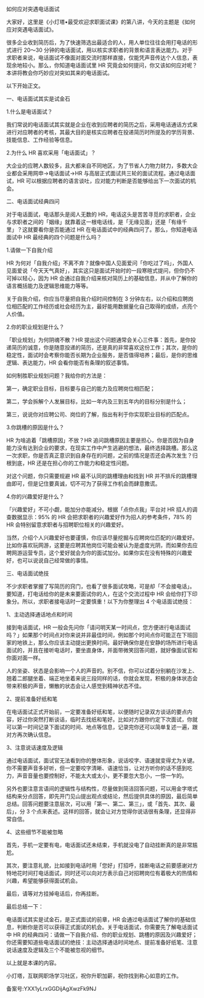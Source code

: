 如何应对突遇电话面试

大家好，这里是《小灯塔•最受欢迎求职面试课》的第八讲，今天的主题是《如何应对突遇电话面试》。

很多企业收到简历后，为了快速筛选出最适合的人，用人单位往往会用打电话的形式进行 20～30 分钟的电话面试，用以核实求职者的背景和语言表达能力。对于求职者来说，电话面试不像面对面交流时那样直接，仅能凭声音传达个人信息，表现余地较小。那么，你知道电话面试里 HR 究竟会如何提问，你又该如何应对呢？本讲将教会你巧妙应对突如其来的电话面试。

以下开始正文。

一、电话面试其实是试金石

1.什么是电话面试？

我们常说的电话面试其实就是企业在收到应聘者的简历之后，采用电话通话方式来进行对应聘者的考核，其最大目的是核实应聘者在投递简历时所提及的学历背景、技能信息、工作经验等信息。

2.为什么 HR 喜欢采用「电话面试」？

大企业的应聘人数较多，且大都来自不同地区，为了节省人力物力财力，多数大企业都会采用网申→电话面试→HR 与高层正式面试共三轮的面试流程。通过电话面试，HR 可以根据应聘者的语言谈吐，应对能力判断是否能够给出下一次面试的机会。

二、电话面试经典四问

对于电话面试，电话那头是阅人无数的 HR，电话这头是苦苦寻觅的求职者，企业与求职者之间的「姻缘」就靠着这一根电话线，是「无缘见面」还是「有缘千里」？这就要看你是否能通过 HR 在电话面试中的经典四问了。那么，你知道电话面试中 HR 最经典的四个问题是什么吗？

1.请做一下自我介绍

HR 为何对「自我介绍」不离不弃？就像中国人见面爱问「你吃过了吗」，外国人见面爱说「今天天气真好」，其实这只是面试开始时的一段寒暄式提问，但你仍不可掉以轻心，因为 HR 会通过自我介绍来核对简历上的基础信息，并从中了解你的语言概括能力及逻辑思维能力等等。

关于自我介绍，你应当尽量把自我介绍时间控制在 3 分钟左右，以介绍和应聘岗位相匹配的工作经历或社会经历为主，最好能用数据量化自己取得的成绩，点亮个人价值。

2.你的职业规划是什么？

「职业规划」为何阴魂不散？HR 提出这个问题通常会关心三件事：首先，是你投递简历的诚意，你是随意投递的简历，还是真的非常喜欢这份工作；其次，是你的稳定性，面试时会考察你能否长期为企业服务，是否值得培养；最后，是你的思维逻辑、表达能力，HR 会看你能否有条理的叙述事情。

如何制胜职业规划问题？我给你的方法是：

第一，确定职业目标，目标要与自己的能力及应聘岗位相匹配；

第二，学会拆解个人发展目标，比如一年内及三到五年内的目标分别是什么；

第三，说说你对应聘公司、岗位的了解，指出有利于你实现职业目标的匹配点。

3.你跳槽的原因是什么？

HR 为啥追着「跳槽原因」不放？HR 追问跳槽原因主要是担心，你是否因为自身能力没有达到企业的要求，在现实工作中产生逃避的想法，最终选择跳槽。那么这一次求职，你是否真正意识到自身存在的问题，之前的情况是否还会再次发生？归根到底，HR 还是在担心你的工作能力和稳定性问题。

对这个问题，你只需要规避 HR 最不认同的跳槽理由和找到 HR 并不排斥的跳槽理由即可，但是记住要真诚，切不可为了获得工作机会而肆意撒谎。

4.你的兴趣爱好是什么？

「兴趣爱好」不可小觑，能加分亦能减分。根据「点你点我」平台对 HR 招人的调查数据显示：95\% 的 HR 会把求职者的兴趣爱好作为招人的参考条件，78\% 的 HR 会特别留意求职者与招聘职位相关的兴趣爱好。

当然，介绍个人兴趣爱好也要谨慎，你应该尽量挖掘与应聘岗位匹配的兴趣爱好。比如你喜欢玩网游，这要是应聘其他岗位可能会被认为是虚度光阴，而如果你去应聘网游运营专员，这个爱好就会为你的面试加分。如果你实在没有特殊的兴趣爱好，也可以说说自己经常做的事情。

三、电话面试绝技

不少求职者掌握了写简历的窍门，也看了很多面试攻略，可是却「不会接电话」。要知道，打电话给你的是未来要面试你的人，在这个交流过程中 HR 会给你打下印象分。所以，求职者接电话时一定要慎重！以下为你整理出 4 个电话面试绝技：

1、主动选择通话地点和时间

接到电话面试，HR 一般会先问你「请问明天某一时间点，您方便进行电话面试吗？」如果那个时间点对你来说并非最佳时间，例如那个时间点你可能正在下班回家的地铁上，那么你应该主动提出更换时间。最好确保你是在安静的场所进行电话面试的，并且在接听电话时，要坐直身体，并面带微笑回答问题，就好像面试官和你面对面一样。

人的坐姿、状态是会影响一个人的声音的。别不信，你可以试着分别躺在沙发上、翘着二郎腿坐着、端正地坐着来说三段同样的话，你就会发现，积极的身体状态会带来积极的声音，懒散的状态会让人感觉到精神状态不佳。

2、提前准备好纸和笔

在电话面试正式开始前，一定要准备好纸和笔，以便随时记录双方谈话的要点内容，好过你突然打断谈话，临时去找纸和笔好。比如对方跟你约定下次面试，你就可以第一时间记录下面试的时间、地点等信息，记录完你还可以简单复述一遍，跟对方再次确认信息。

3、注意说话速度及逻辑

通过电话面试，面试官无法看到你的整体形象，说话咬字、语速就变得尤为关键。你不需要声音多好听，但一定要咬字清晰、语速恰当，让对方听你的话不感到吃力，声音音量也要控制好，不能太大或太小，更不要忽大忽小，一惊一乍的。

另外也要注意言语间的逻辑性与结构性，尽量做到简洁回答问题，可以用金字塔式结构来分点回答，即先开门见山提出观点或结论，然后提供具体的原因，最后简单总结。回答问题要注意层次，可以用「第一、第二、第三」，或「首先、其次、最后」，分 3 个点来表述。这样的回答，就会让对方觉得你说话很有条理，还显得非常自信。

4、这些细节不能被忽略

首先，手机一定要有电，电话面试还未结束，手机就没电了自动挂断真的是非常尴尬。

其次，要注意礼貌，比如接到电话时用「您好」打招呼，挂断电话之前要感谢对方特地花时间打电话面试，同时还可以向对方表示自己对招聘岗位有着极大的热情和兴趣，希望能够获得面试机会。

最后，请等对方挂掉电话后，你再挂断。

最后总结一下：

电话面试其实是试金石，是正式面试的前章，HR 会通过电话面试了解你的基础信息，判断你是否可以获得正式面试的机会。关于电话面试，你需要先了解电话面试中 HR 的经典四问：请做一下自我介绍、你的职业规划、跳槽的原因及兴趣爱好；你还需要知道些电话面试的绝技：主动选择通话时间地点、提前准备好纸笔、注意说话速度及逻辑及三个不能被忽视的细节。

以上就是本课的内容。

小灯塔，互联网职场学习社区，祝你升职加薪，祝你找到称心如意的工作。

备案号:YXX1yLrxGGDijAgXwzFk9NJ